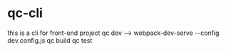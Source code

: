 # qc-cli
this is a cli for front-end project
qc dev --> webpack-dev-serve --config dev.config.js
qc build
qc test